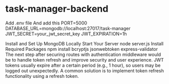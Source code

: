 # task-manager-backend
Add .env file And add this 
PORT=5000
DATABASE_URL=mongodb://localhost:27017/task-manager
JWT_SECRET=your_jwt_secret_key
JWT_EXPIRATION=1h


Install and Set Up MongoDB Locally
Start Your Server
node server.js
Install Required Packages
npm install bcryptjs jsonwebtoken express-validator
The next step after securing routes with authentication middleware would be to handle token refresh and improve security and user experience. JWT tokens usually expire after a certain period (e.g., 1 hour), so users may be logged out unexpectedly. A common solution is to implement token refresh functionality using a refresh token.
